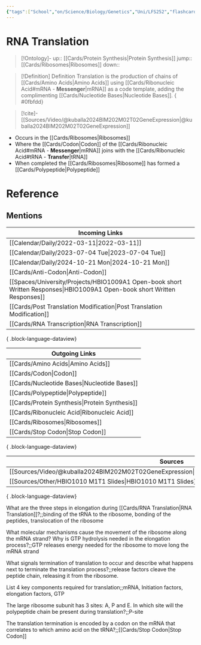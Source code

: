 ```yaml
---
{"tags":["School","on/Science/Biology/Genetics","Uni/LFS252","flashcards/LFS252"],"date created":"2022-03-11 Fri","edited":"2023-04-06 Thu","dg-publish":true,"permalink":"/cards/rna-translation/","dgPassFrontmatter":true}
---
```


# RNA Translation

> [!Ontology]-
> up:: [[Cards/Protein Synthesis\|Protein Synthesis]]
> jump::[[Cards/Ribosomes\|Ribosomes]]
> down:: 

> [!Definition] Definition
> Translation is the production of chains of [[Cards/Amino Acids\|Amino Acids]] using [[Cards/Ribonucleic Acid#mRNA - **Messenger**\|mRNA]] as a code template, adding the complimenting [[Cards/Nucleotide Bases\|Nucleotide Bases]].
{ #0fbfdd}


> [!cite]-
> [[Sources/Video/@kuballa2024BIM202M02T02GeneExpression\|@kuballa2024BIM202M02T02GeneExpression]]

- Occurs in the [[Cards/Ribosomes\|Ribosomes]]
- Where the [[Cards/Codon\|Codon]] of the [[Cards/Ribonucleic Acid#mRNA - **Messenger**\|mRNA]] joins with the [[Cards/Ribonucleic Acid#tRNA - **Transfer**\|tRNA]]
- When completed the [[Cards/Ribosomes\|Ribosome]] has formed a [[Cards/Polypeptide\|Polypeptide]]

# Reference

## Mentions

| Incoming Links                                                                                                               |
| ---------------------------------------------------------------------------------------------------------------------------- |
| [[Calendar/Daily/2022-03-11\|2022-03-11]]                                                                                 |
| [[Calendar/Daily/2023-07-04 Tue\|2023-07-04 Tue]]                                                                         |
| [[Calendar/Daily/2024-10-21 Mon\|2024-10-21 Mon]]                                                                         |
| [[Cards/Anti-Codon\|Anti-Codon]]                                                                                          |
| [[Spaces/University/Projects/HBIO1009A1 Open-book short Written Responses\|HBIO1009A1 Open-book short Written Responses]] |
| [[Cards/Post Translation Modification\|Post Translation Modification]]                                                    |
| [[Cards/RNA Transcription\|RNA Transcription]]                                                                            |

{ .block-language-dataview}

| Outgoing Links                                    |
| ------------------------------------------------- |
| [[Cards/Amino Acids\|Amino Acids]]             |
| [[Cards/Codon\|Codon]]                         |
| [[Cards/Nucleotide Bases\|Nucleotide Bases]]   |
| [[Cards/Polypeptide\|Polypeptide]]             |
| [[Cards/Protein Synthesis\|Protein Synthesis]] |
| [[Cards/Ribonucleic Acid\|Ribonucleic Acid]]   |
| [[Cards/Ribosomes\|Ribosomes]]                 |
| [[Cards/Stop Codon\|Stop Codon]]               |

{ .block-language-dataview}

| Sources                                                                                             |
| --------------------------------------------------------------------------------------------------- |
| [[Sources/Video/@kuballa2024BIM202M02T02GeneExpression\|@kuballa2024BIM202M02T02GeneExpression]] |
| [[Sources/Other/HBIO1010 M1T1 Slides\|HBIO1010 M1T1 Slides]]                                     |

{ .block-language-dataview}

What are the three steps in elongation during [[Cards/RNA Translation\|RNA Translation]]?;;binding of the tRNA to the ribosome, bonding of the peptides, translocation of the ribosome

What molecular mechanisms cause the movement of the ribosome along the mRNA strand? Why is GTP hydrolysis needed in the elongation process?;;GTP releases energy needed for the ribosome to move long the mRNA strand

What signals termination of translation to occur and describe what happens next to terminate the translation process?;;release factors cleave the peptide chain, releasing it from the ribosome.

List 4 key components required for translation;;mRNA, Initiation factors, elongation factors, GTP
<!--SR:!2024-11-06,1,230-->

The large ribosome subunit has 3 sites: A, P and E. In which site will the polypeptide chain be present during translation?;;P-site

The translation termination is encoded by a codon on the mRNA that correlates to which amino acid on the tRNA?;;[[Cards/Stop Codon\|Stop Codon]]
<!--SR:!2024-11-08,3,250-->